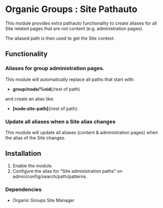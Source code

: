 # Organic Groups : Site Pathauto
This module provides extra pathauto functionality to create aliases for all Site
related pages that are not content (e.g. administration pages).

The aliased path is then used to get the Site context.



## Functionality
### Aliases for group administration pages.
This module will automatically replace all paths that start with:

* **group/node/%nid**(/rest of path)

and create an alias like:

* **\[node:site-path\]**(/rest of path).

### Update all aliases when a Site alias changes
This module will update all aliases (content & administration pages) when the
alias of the Site changes.



## Installation
1. Enable the module.
2. Configure the alias for "Site administration paths" on
   admin/config/search/path/patterns.

### Dependencies
* Organic Groups Site Manager
